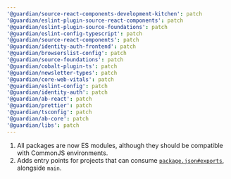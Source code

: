 ```yaml
---
'@guardian/source-react-components-development-kitchen': patch
'@guardian/eslint-plugin-source-react-components': patch
'@guardian/eslint-plugin-source-foundations': patch
'@guardian/eslint-config-typescript': patch
'@guardian/source-react-components': patch
'@guardian/identity-auth-frontend': patch
'@guardian/browserslist-config': patch
'@guardian/source-foundations': patch
'@guardian/cobalt-plugin-ts': patch
'@guardian/newsletter-types': patch
'@guardian/core-web-vitals': patch
'@guardian/eslint-config': patch
'@guardian/identity-auth': patch
'@guardian/ab-react': patch
'@guardian/prettier': patch
'@guardian/tsconfig': patch
'@guardian/ab-core': patch
'@guardian/libs': patch
---
```


1. All packages are now ES modules, although they should be compatible with CommonJS environments.
2. Adds entry points for projects that can consume [`package.json#exports`](https://nodejs.org/api/packages.html#exports), alongside `main`.
